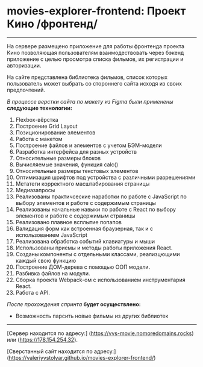 # movies-explorer-frontend: Проект Кино /фронтенд/
__________________  
 
  На сервере размещено приложение для работы фронтенда проекта Кино позволяющая пользователям взаимодествовать через бэкенд приложение с целью просмотра списка фильмов, их регистрации и авторизации. 

  На сайте представлена библиотека фильмов, список которых пользователь может выбрать со стороннего сайта исходя из своих предпочтений. 
 
*В процессе верстки сайта по макету из Figma были применены* __следующие технологии:__ 
 
1. Flexbox-вёрстка
2. Построение Grid Layout
3. Позиционирование элементов
4. Работа с макетом
5. Построение файлов и элементов с учетом БЭМ-модели
6. Разработка интерфейса для разных устройств
7. Относительные размеры блоков
8. Вычисляемые значения, функция calc()
9. Относительные размеры текстовых элементов
10. Оптимизация шрифтов под устройства с различными разрешениями
11. Метатеги корректного масштабирования страницы
12. Медиазапросы
13. Реализованы практичсеские наработки по работе с JavaScript по выбору элементов и работе с содержимым страницы
14. Реализованы начальные навыки по работе с React по выбору элементов и работе с содержимым страницы
15. Реализовано плавное всплытие попапов
16. Валидация форм как встроенная браузерная, так и с использованием JavaScript
17. Реализована обработка событий клавиатуры и мыши
18. Использованы приемы и методы работы приложения React.
19. Созданы компоненты с отдельными классами, реализцющими каждый свою функцию
20. Построение ДОМ-дерева с помощью ООП модели.
21. Разбивка файлов на модули.
22. Сборка проекта  Webpack-ом с использованием инструментария React.
23. Работа с API.
 
  _После прохождения спринта_ **будет осуществлено:** 
 
* Возможность парсить новые фильмы из других библиотек  
__________________ 
 
[Сервер находится по адресу:] 
(https://vvs-movie.nomoredomains.rocks) или (https://178.154.254.32). 

[Cверстанный сайт находится по адресу:] 
(https://valeriyvstolyar.github.io/movies-explorer-frontend/) 
